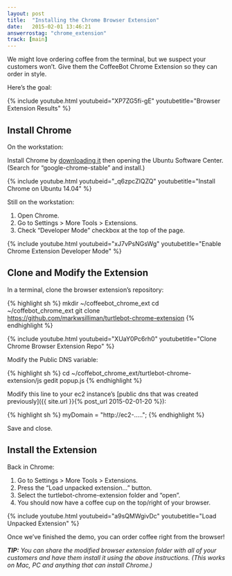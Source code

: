```yaml
---
layout: post
title:  "Installing the Chrome Browser Extension"
date:   2015-02-01 13:46:21
answerrostag: "chrome_extension"
track: [main]
---
```


We might love ordering coffee from the terminal, but we suspect your customers won’t. Give them the CoffeeBot Chrome Extension so they can order in style.

Here’s the goal:

{% include youtube.html youtubeid="XP7ZG5fi-gE" youtubetitle="Browser Extension Results" %}

## Install Chrome

On the workstation:

Install Chrome by [downloading it](http://www.google.com/chrome/) then opening the Ubuntu Software Center. (Search for “google-chrome-stable” and install.)

{% include youtube.html youtubeid="_q6zpcZlQZQ" youtubetitle="Install Chrome on Ubuntu 14.04" %}

Still on the workstation:

1. Open Chrome.
2. Go to Settings > More Tools > Extensions.
3. Check “Developer Mode” checkbox at the top of the page.

{% include youtube.html youtubeid="xJ7vPsNGsWg" youtubetitle="Enable Chrome Extension Developer Mode" %}

## Clone and Modify the Extension

In a terminal, clone the browser extension’s repository:

{% highlight sh %}
mkdir ~/coffeebot_chrome_ext
cd ~/coffebot_chrome_ext
git clone https://github.com/markwsilliman/turtlebot-chrome-extension
{% endhighlight %}

{% include youtube.html youtubeid="XUaY0Pc6rh0" youtubetitle="Clone Chrome Browser Extension Repo" %}

Modify the Public DNS variable:

{% highlight sh %}
cd ~/coffebot_chrome_ext/turtlebot-chrome-extension/js
gedit popup.js
{% endhighlight %}

Modify this line to your ec2 instance’s [public dns that was created previously]({{ site.url }}{% post_url 2015-02-01-20 %}):

{% highlight sh %}
myDomain = "http://ec2-.....";
{% endhighlight %}

Save and close.

## Install the Extension

Back in Chrome:

1. Go to Settings > More Tools > Extensions.
2. Press the “Load unpacked extension…” button.
3. Select the turtlebot-chrome-extension folder and “open”.
4. You should now have a coffee cup on the top/right of your browser.

{% include youtube.html youtubeid="a9sQMWgivDc" youtubetitle="Load Unpacked Extension" %}

Once we’ve finished the demo, you can order coffee right from the browser!

***TIP:** You can share the modified browser extension folder with all of your customers and have them install it using the above instructions. (This works on Mac, PC and anything that can install Chrome.)*

